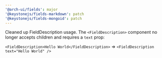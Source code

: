 ```yaml
---
'@arch-ui/fields': major
'@keystonejs/fields-markdown': patch
'@keystonejs/fields-mongoid': patch
---
```


Cleaned up FieldDescription usage. The `<FieldDescription>` component no longer accepts children and requires a `text` prop:

`<FieldDescription>Hello World</FieldDescription>` => `<FieldDescription text="Hello World" />`
